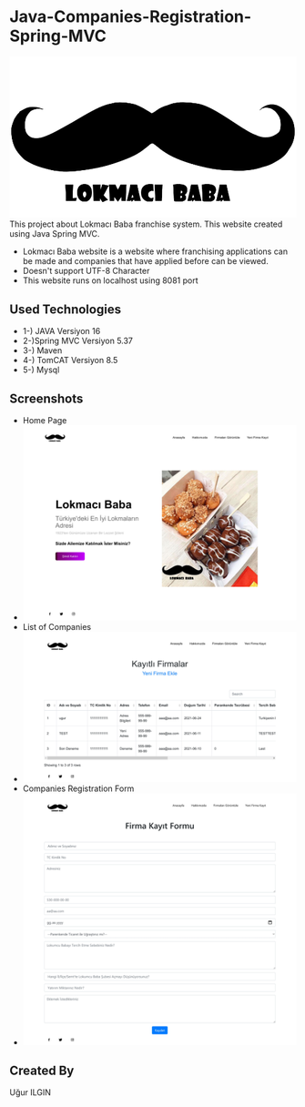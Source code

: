# Java-Companies-Registration-Spring-MVC
![logo](/SS/logo.png)
This project about Lokmacı Baba franchise system. This website created using Java Spring MVC.
* Lokmacı Baba website is a website where franchising applications can be made and companies that have applied before can be viewed. 
* Doesn't support UTF-8 Character
* This website runs on localhost using 8081 port

## Used Technologies
* 1-) JAVA Versiyon 16
* 2-)Spring MVC Versiyon 5.37
* 3-) Maven 
* 4-) TomCAT Versiyon 8.5
* 5-) Mysql 


## Screenshots
* Home Page
* ![logo](/SS/1.jpg)
* List of Companies 
* ![logo](/SS/2.jpg)
* Companies Registration Form 
* ![logo](/SS/3.jpg)

## Created By
Uğur ILGIN
